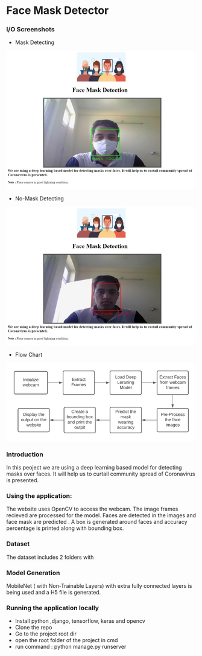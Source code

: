 # Face Mask Detector

### I/O Screenshots

- Mask Detecting 
 
![Mask Detecting](https://github.com/PrakharJindal/Face-Mask-Detection/blob/main/media/Mask-small.jpeg)

- No-Mask Detecting

![No-Mask Detecting](https://github.com/PrakharJindal/Face-Mask-Detection/blob/main/media/NoMask(Small).jpeg)

- Flow Chart
 
![Flow Chart](https://github.com/PrakharJindal/Face-Mask-Detection/blob/main/media/flowchart(Small).png)

### Introduction

In this peoject we are using a deep learning based model for detecting masks over faces. It will help us to curtail community spread of Coronavirus is presented.

### Using the application:

The website uses OpenCV to access the webcam. The image frames recieved are processed for the model. Faces are detected in the images and face mask are predicted . A box is generated around faces and accuracy percentage is printed along with bounding box.

### Dataset

The dataset includes 2 folders with

### Model Generation

MobileNet ( with Non-Trainable Layers) with extra fully connected layers is being used and a H5 file is generated.

### Running the application locally

- Install python ,django, tensorflow, keras and opencv
- Clone the repo
- Go to the project root dir
- open the root folder of the project in cmd
- run command : python manage.py runserver
